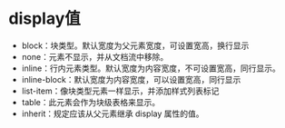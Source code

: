 # display值

- block：块类型。默认宽度为父元素宽度，可设置宽高，换行显示
- none：元素不显示，并从文档流中移除。
- inline：行内元素类型。默认宽度为内容宽度，不可设置宽高，同行显示。
- inline-block：默认宽度为内容宽度，可以设置宽高，同行显示
- list-item：像块类型元素一样显示，并添加样式列表标记
- table：此元素会作为块级表格来显示。
- inherit：规定应该从父元素继承 display 属性的值。
